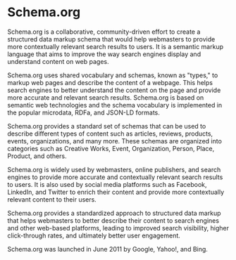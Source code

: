# Schema.org 

Schema.org is a collaborative, community-driven effort to create a structured data markup schema that would help webmasters to provide more contextually relevant search results to users. It is a semantic markup language that aims to improve the way search engines display and understand content on web pages.

Schema.org uses shared vocabulary and schemas, known as "types," to markup web pages and describe the content of a webpage. This helps search engines to better understand the content on the page and provide more accurate and relevant search results. Schema.org is based on semantic web technologies and the schema vocabulary is implemented in the popular microdata, RDFa, and JSON-LD formats.

Schema.org provides a standard set of schemas that can be used to describe different types of content such as articles, reviews, products, events, organizations, and many more. These schemas are organized into categories such as Creative Works, Event, Organization, Person, Place, Product, and others.

Schema.org is widely used by webmasters, online publishers, and search engines to provide more accurate and contextually relevant search results to users. It is also used by social media platforms such as Facebook, LinkedIn, and Twitter to enrich their content and provide more contextually relevant content to their users.

Schema.org provides a standardized approach to structured data markup that helps webmasters to better describe their content to search engines and other web-based platforms, leading to improved search visibility, higher click-through rates, and ultimately better user engagement.

Schema.org was launched in June 2011 by Google, Yahoo!, and Bing.
